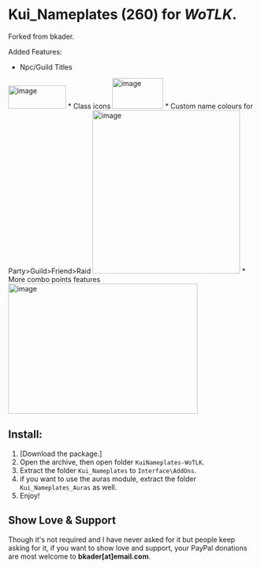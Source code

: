 # Kui_Nameplates (260) for _WoTLK_.

Forked from bkader.

Added Features:
* Npc/Guild Titles
<img width="117" height="47" alt="image" src="https://github.com/user-attachments/assets/7bda810e-2301-417c-9b34-c262691c5718" />
* Class icons
<img width="103" height="62" alt="image" src="https://github.com/user-attachments/assets/941eb79e-da67-45f0-a772-8c475ff595ac" />
* Custom name colours for Party>Guild>Friend>Raid
  <img width="299" height="331" alt="image" src="https://github.com/user-attachments/assets/a48ed88e-1f01-4a71-8d97-9c9d04827be3" />
* More combo points features
<img width="384" height="264" alt="image" src="https://github.com/user-attachments/assets/0544ae6b-f97e-4047-9141-98250dd5d90a" />

## Install:


1. [Download the package.]
2. Open the archive, then open folder `KuiNameplates-WoTLK`.
3. Extract the folder `Kui_Nameplates` to `Interface\AddOns`.
4. if you want to use the auras module, extract the folder `Kui_Nameplates_Auras` as well.
5. Enjoy!

## Show Love & Support

Though it's not required and I have never asked for it but people keep asking for it, if you want to show love and support, your PayPal donations are most welcome to **bkader[at]email.com**.

